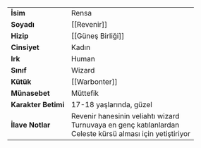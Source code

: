 |  |  |  
|---|---|  
| **İsim** | Rensa|  
| **Soyadı** | [[Revenir]]|  
| **Hizip** | [[Güneş Birliği]]|  
| **Cinsiyet** | Kadın|  
| **Irk** | Human|  
| **Sınıf** | Wizard|  
| **Kütük** | [[Warbonter]]|  
| **Münasebet** | Müttefik|  
| **Karakter Betimi** | 17-18 yaşlarında, güzel|  
| **İlave Notlar** | Revenir hanesinin veliahtı wizard<br>Turnuvaya en genç katılanlardan<br>Celeste kürsü alması için yetiştiriyor|  
